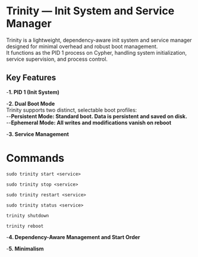 Trinity — Init System and Service Manager
=

Trinity is a lightweight, dependency-aware init system and service manager designed for minimal overhead and robust boot management.<br>
It functions as the PID 1 process on Cypher, handling system initialization, service supervision, and process control.

## Key Features<br>
-**1. PID 1 (Init System)** <br>

-**2. Dual Boot Mode** <br>
Trinity supports two distinct, selectable boot profiles:<br>
--**Persistent Mode: Standard boot. Data is persistent and saved on disk.** <br>
--**Ephemeral Mode: All writes and modifications vanish on reboot** <br>

-**3. Service Management** <br>

# Commands
```rsh
sudo trinity start <service>

sudo trinity stop <service>

sudo trinity restart <service>

sudo trinity status <service>

trinity shutdown

trinity reboot
```

-**4. Dependency-Aware Management and Start Order** <br>

-**5. Minimalism** <br>

